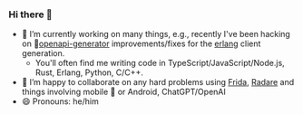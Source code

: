 ### Hi there 👋

- 🔭 I’m currently working on many things, e.g., recently I've been hacking on 🎯[openapi-generator](https://github.com/OpenAPITools/openapi-generator) improvements/fixes for the [erlang](https://www.erlang.org) client generation.
  - You'll often find me writing code in TypeScript/JavaScript/Node.js, Rust, Erlang, Python, C/C++.
- 🤝 I’m happy to collaborate on any hard problems using [Frida](github.com/frida/frida), [Radare](github.com/radareorg/radare2) and things involving mobile  or Android, ChatGPT/OpenAI
- 😄 Pronouns: he/him

